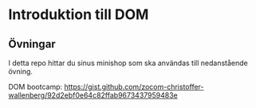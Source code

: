 # Introduktion till DOM

## Övningar

I detta repo hittar du sinus minishop som ska användas till nedanstående övning.

DOM bootcamp: https://gist.github.com/zocom-christoffer-wallenberg/92d2ebf0e64c82ffab9673437959483e